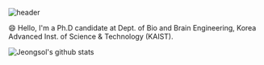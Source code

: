 ![header](https://capsule-render.vercel.app/api?type=transparent&color=auto&height=300&section=header&text=Jeongsol%20Kim&fontSize=90)


😄 Hello, I'm a Ph.D candidate at Dept. of Bio and Brain Engineering, Korea Advanced Inst. of Science & Technology (KAIST).


![Jeongsol's github stats](https://github-readme-stats.vercel.app/api?username=jeongsol-kim&show_icons=true)